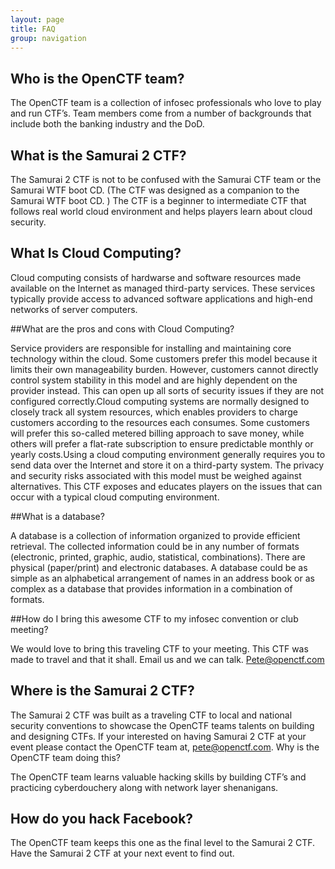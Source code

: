 ```yaml
---
layout: page
title: FAQ
group: navigation
---
```


## Who is the OpenCTF team?

The OpenCTF team is a collection of infosec professionals who love to play and run CTF’s.  Team members come from a number of backgrounds that include both the banking industry and the DoD.

## What is the Samurai 2 CTF?

The Samurai 2 CTF is not to be confused with the Samurai CTF team or the Samurai WTF boot CD.  (The CTF was designed as a companion to the Samurai WTF boot CD. )  The CTF is a beginner to intermediate CTF that follows real world cloud environment and helps players learn about cloud security.

## What Is Cloud Computing?

Cloud computing consists of hardwarse and software resources made available on the Internet as managed third-party services. These services typically provide access to advanced software applications and high-end networks of server computers.

##What are the pros and cons with Cloud Computing?

Service providers are responsible for installing and maintaining core technology within the cloud. Some customers prefer this model because it limits their own manageability burden. However, customers cannot directly control system stability in this model and are highly dependent on the provider instead.  This can open up all sorts of security issues if they are not configured correctly.Cloud computing systems are normally designed to closely track all system resources, which enables providers to charge customers according to the resources each consumes. Some customers will prefer this so-called metered billing approach to save money, while others will prefer a flat-rate subscription to ensure predictable monthly or yearly costs.Using a cloud computing environment generally requires you to send data over the Internet and store it on a third-party system. The privacy and security risks associated with this model must be weighed against alternatives. This CTF exposes and educates players on the issues that can occur with a typical cloud computing environment.

##What is a database?

A database is a collection of information organized to provide efficient retrieval. The collected information could be in any number of formats (electronic, printed, graphic, audio, statistical, combinations). There are physical (paper/print) and electronic databases. A database could be as simple as an alphabetical arrangement of names in an address book or as complex as a database that provides information in a combination of formats.

##How do I bring this awesome CTF to my infosec convention or club meeting?

We would love to bring this traveling CTF to your meeting.  This CTF was made to travel and that it shall. Email us and we can talk. Pete@openctf.com

## Where is the Samurai 2 CTF?

The Samurai 2 CTF was built as a traveling CTF to local and national security conventions to showcase the OpenCTF teams talents on building and designing CTFs.  If your interested on having Samurai 2 CTF at your event please contact the OpenCTF team at, pete@openctf.com.
Why is the OpenCTF team doing this?


The OpenCTF team learns valuable hacking skills by building CTF’s and practicing cyberdouchery along with network layer shenanigans.

## How do you hack Facebook?

The OpenCTF team keeps this one as the final level to the Samurai 2 CTF.  Have the Samurai 2 CTF at your next event to find out.

